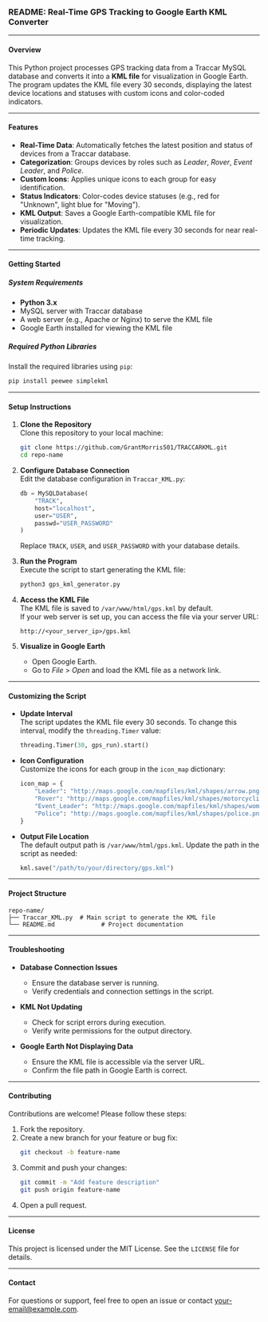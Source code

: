 ### README: Real-Time GPS Tracking to Google Earth KML Converter

---

#### **Overview**

This Python project processes GPS tracking data from a Traccar MySQL database and converts it into a **KML file** for visualization in Google Earth. The program updates the KML file every 30 seconds, displaying the latest device locations and statuses with custom icons and color-coded indicators.

---

#### **Features**
- **Real-Time Data**: Automatically fetches the latest position and status of devices from a Traccar database.
- **Categorization**: Groups devices by roles such as *Leader*, *Rover*, *Event Leader*, and *Police*.
- **Custom Icons**: Applies unique icons to each group for easy identification.
- **Status Indicators**: Color-codes device statuses (e.g., red for "Unknown", light blue for "Moving").
- **KML Output**: Saves a Google Earth-compatible KML file for visualization.
- **Periodic Updates**: Updates the KML file every 30 seconds for near real-time tracking.

---

#### **Getting Started**

##### **System Requirements**
- **Python 3.x**
- MySQL server with Traccar database
- A web server (e.g., Apache or Nginx) to serve the KML file
- Google Earth installed for viewing the KML file

##### **Required Python Libraries**
Install the required libraries using `pip`:
```bash
pip install peewee simplekml
```

---

#### **Setup Instructions**

1. **Clone the Repository**  
   Clone this repository to your local machine:
   ```bash
   git clone https://github.com/GrantMorris501/TRACCARKML.git
   cd repo-name
   ```

2. **Configure Database Connection**  
   Edit the database configuration in `Traccar_KML.py`:
   ```python
   db = MySQLDatabase(
       "TRACK", 
       host="localhost", 
       user="USER", 
       passwd="USER_PASSWORD"
   )
   ```
   Replace `TRACK`, `USER`, and `USER_PASSWORD` with your database details.

3. **Run the Program**  
   Execute the script to start generating the KML file:
   ```bash
   python3 gps_kml_generator.py
   ```

4. **Access the KML File**  
   The KML file is saved to `/var/www/html/gps.kml` by default.  
   If your web server is set up, you can access the file via your server URL:
   ```
   http://<your_server_ip>/gps.kml
   ```

5. **Visualize in Google Earth**  
   - Open Google Earth.
   - Go to *File* > *Open* and load the KML file as a network link.

---

#### **Customizing the Script**

- **Update Interval**  
  The script updates the KML file every 30 seconds. To change this interval, modify the `threading.Timer` value:
  ```python
  threading.Timer(30, gps_run).start()
  ```

- **Icon Configuration**  
  Customize the icons for each group in the `icon_map` dictionary:
  ```python
  icon_map = {
      "Leader": "http://maps.google.com/mapfiles/kml/shapes/arrow.png",
      "Rover": "http://maps.google.com/mapfiles/kml/shapes/motorcycling.png",
      "Event_Leader": "http://maps.google.com/mapfiles/kml/shapes/woman.png",
      "Police": "http://maps.google.com/mapfiles/kml/shapes/police.png"
  }
  ```

- **Output File Location**  
  The default output path is `/var/www/html/gps.kml`. Update the path in the script as needed:
  ```python
  kml.save("/path/to/your/directory/gps.kml")
  ```

---

#### **Project Structure**

```
repo-name/
├── Traccar_KML.py  # Main script to generate the KML file
└── README.md             # Project documentation
```

---

#### **Troubleshooting**

- **Database Connection Issues**  
  - Ensure the database server is running.
  - Verify credentials and connection settings in the script.

- **KML Not Updating**  
  - Check for script errors during execution.
  - Verify write permissions for the output directory.

- **Google Earth Not Displaying Data**  
  - Ensure the KML file is accessible via the server URL.
  - Confirm the file path in Google Earth is correct.

---

#### **Contributing**

Contributions are welcome! Please follow these steps:
1. Fork the repository.
2. Create a new branch for your feature or bug fix:
   ```bash
   git checkout -b feature-name
   ```
3. Commit and push your changes:
   ```bash
   git commit -m "Add feature description"
   git push origin feature-name
   ```
4. Open a pull request.

---

#### **License**

This project is licensed under the MIT License. See the `LICENSE` file for details.

---

#### **Contact**

For questions or support, feel free to open an issue or contact [your-email@example.com](mailto:your-email@example.com).
